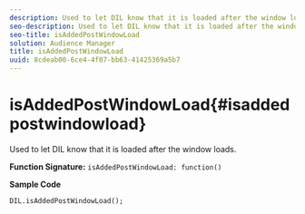 ```yaml
---
description: Used to let DIL know that it is loaded after the window loads.
seo-description: Used to let DIL know that it is loaded after the window loads.
seo-title: isAddedPostWindowLoad
solution: Audience Manager
title: isAddedPostWindowLoad
uuid: 8cdeab00-6ce4-4f07-bb63-41425369a5b7
---
```


# isAddedPostWindowLoad{#isaddedpostwindowload}

Used to let DIL know that it is loaded after the window loads.

 **Function Signature:** `isAddedPostWindowLoad: function()`

<!-- 

r_dil_added_post_window_load.xml

 -->

**Sample Code** 

```
DIL.isAddedPostWindowLoad();
```

